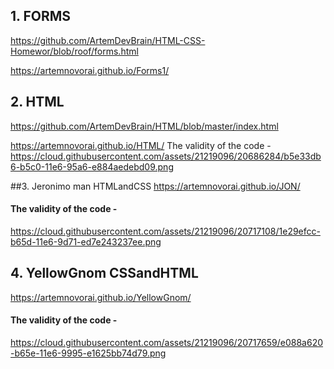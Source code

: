 ## 1. FORMS
https://github.com/ArtemDevBrain/HTML-CSS-Homewor/blob/roof/forms.html

https://artemnovorai.github.io/Forms1/

## 2. HTML
https://github.com/ArtemDevBrain/HTML/blob/master/index.html

 https://artemnovorai.github.io/HTML/
The validity of the code -
https://cloud.githubusercontent.com/assets/21219096/20686284/b5e33db6-b5c0-11e6-95a6-e884aedebd09.png

##3. Jeronimo man HTMLandCSS
 https://artemnovorai.github.io/JON/
#### The validity of the code -  
https://cloud.githubusercontent.com/assets/21219096/20717108/1e29efcc-b65d-11e6-9d71-ed7e243237ee.png

## 4. YellowGnom CSSandHTML
https://artemnovorai.github.io/YellowGnom/
#### The validity of the code -
https://cloud.githubusercontent.com/assets/21219096/20717659/e088a620-b65e-11e6-9995-e1625bb74d79.png
